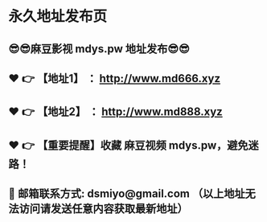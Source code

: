 <h1>永久地址发布页</h1>
<h2>😎😎麻豆影视 mdys.pw 地址发布😎😎 </h2>
<h2>❤️ 👉 【地址1】 ： <a href="http://www.md666.xyz">http://www.md666.xyz</a> </h2>
<h2>❤️ 👉 【地址2】 ： <a href="http://www.md888.xyz">http://www.md888.xyz</a> </h2>
<h2>❤️ 👉 【重要提醒】收藏 麻豆视频 mdys.pw，避免迷路！</h2>
<h2>📧 邮箱联系方式: dsmiyo@gmail.com （以上地址无法访问请发送任意内容获取最新地址）</h2>
